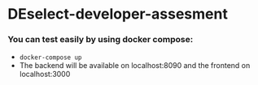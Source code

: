 # DEselect-developer-assesment

### You can test easily by using docker compose:
- `docker-compose up`
- The backend will be available on localhost:8090 and the frontend on localhost:3000
